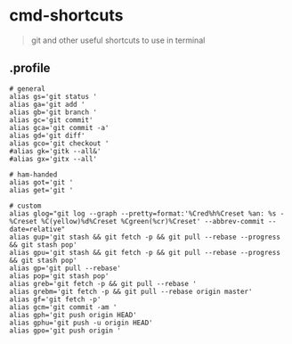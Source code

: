 cmd-shortcuts
=============

> git and other useful shortcuts to use in terminal

## .profile

    # general
    alias gs='git status '
    alias ga='git add '
    alias gb='git branch '
    alias gc='git commit'
    alias gca='git commit -a'
    alias gd='git diff'
    alias gco='git checkout '
    #alias gk='gitk --all&'
    #alias gx='gitx --all'
    
    # ham-handed
    alias got='git '
    alias get='git '
    
    # custom
    alias glog="git log --graph --pretty=format:'%Cred%h%Creset %an: %s - %Creset %C(yellow)%d%Creset %Cgreen(%cr)%Creset' --abbrev-commit --date=relative"
    alias gup='git stash && git fetch -p && git pull --rebase --progress && git stash pop'
    alias gpu='git stash && git fetch -p && git pull --rebase --progress && git stash pop'
    alias gp='git pull --rebase'
    alias pop='git stash pop'
    alias greb='git fetch -p && git pull --rebase '
    alias grebm='git fetch -p && git pull --rebase origin master'
    alias gf='git fetch -p'
    alias gcm='git commit -am '
    alias gph='git push origin HEAD'
    alias gphu='git push -u origin HEAD'
    alias gpo='git push origin '
